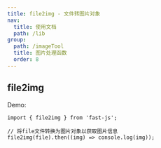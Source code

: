 ```yaml
---
title: file2img - 文件转图片对象
nav:
  title: 使用文档
  path: /lib
group:
  path: /imageTool
  title: 图片处理函数
  order: 8
---
```


## file2img

Demo:

```tsx | pure
import { file2img } from 'fast-js';

// 将file文件转换为图片对象以获取图片信息
file2img(file).then((img) => console.log(img));
```
